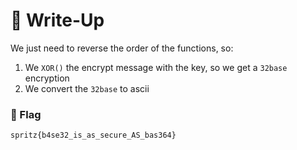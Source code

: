 # 🔑 Write-Up

We just need to reverse the order of the functions, so:
1. We `XOR()` the encrypt message with the key, so we get a `32base` encryption 
2. We convert the `32base` to ascii


### 🚩 Flag

```plaintext
spritz{b4se32_is_as_secure_AS_bas364}
```